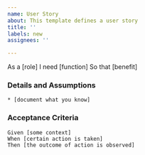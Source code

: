 ```yaml
---
name: User Story
about: This template defines a user story
title: ''
labels: new
assignees: ''

---
```


As a [role]
I need [function]
So that [benefit]
### Details and Assumptions
    * [document what you know]
### Acceptance Criteria
    Given [some context]
    When [certain action is taken]
    Then [the outcome of action is observed]
